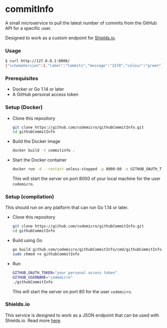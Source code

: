 # commitInfo

A small microservice to pull the latest number of commits from the GitHub API for a specific user.

Designed to work as a custom endpoint for [Shields.io](https://shields.io).

### Usage
```bash
$ curl http://127.0.0.1:8000/
{"schemaVersion":1,"label":"Commits","message":"1578","colour":"green"}
```

### Prerequisites
* Docker or Go 1.14 or later
* A GitHub personal access token

### Setup (Docker)

* Clone this repository
  ```bash
  git clone https://github.com/codemicro/githubCommitInfo.git
  cd githubCommitInfo
  ```
* Build the Docker image
  ```bash
  docker build -t commitinfo .
  ```
* Start the Docker container
  ```bash
  docker run -d --restart unless-stopped -p 8000:80 -e GITHUB_OAUTH_TOKEN="your personal access token" -e GITHUB_USERNAME="codemicro" commitinfo
  ```
  This will start the server on port 8000 of your local machine for the user `codemicro`.

### Setup (compilation)

This should run on any platform that can run Go 1.14 or later.

* Clone this repository
  ```bash
  git clone https://github.com/codemicro/githubCommitInfo.git
  cd githubCommitInfo
  ```
* Build using Go
  ```bash
  go build github.com/codemicro/githubCommitInfo/cmd/githubCommitInfo
  sudo chmod +x githubCommitInfo
  ```
* Run
  ```bash
  GITHUB_OAUTH_TOKEN="your personal access token"
  GITHUB_USERNAME="codemicro"
  ./githubCommitInfo
  ```
  This will start the server on port 80 for the user `codemicro`.

### Shields.io

This service is designed to work as a JSON endpoint that can be used with Shields.io. Read more [here](https://shields.io/endpoint).